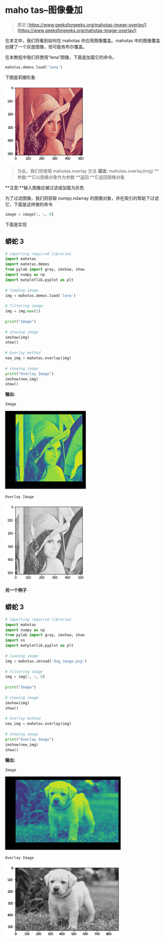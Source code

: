# maho tas–图像叠加

> 原文:[https://www.geeksforgeeks.org/mahotas-image-overlay/](https://www.geeksforgeeks.org/mahotas-image-overlay/)

在本文中，我们将看到如何在 mahotas 中应用图像覆盖。mahotas 中的图像覆盖创建了一个灰度图像，但可能有布尔覆盖。

在本教程中我们将使用“lena”图像，下面是加载它的命令。

```py
mahotas.demos.load('lena')
```

下图是莉娜形象

![](img/c6cf4d1584ad896c98148d7fd44b7f25.png)

> 为此，我们将使用 mahotas.overlay 方法
> **语法:** mahotas.overlay(img)
> **参数:**它以图像对象作为参数
> **返回:**它返回图像对象

**注意:**输入图像应被过滤或加载为灰色

为了过滤图像，我们将获取 numpy.ndarray 的图像对象，并在索引的帮助下过滤它，下面是这样做的命令

```py
image = image[:, :, 0]
```

下面是实现

## 蟒蛇 3

```py
# importing required libraries
import mahotas
import mahotas.demos
from pylab import gray, imshow, show
import numpy as np
import matplotlib.pyplot as plt

# loading image
img = mahotas.demos.load('lena')

# filtering image
img = img.max(2)

print("Image")

# showing image
imshow(img)
show()

# Overlay method
new_img = mahotas.overlay(img)

# showing image
print("Overlay Image")
imshow(new_img)
show()
```

**输出:**

```py
Image
```

![](img/7e2a2e3e4e2c7d3717764f78ddb13263.png)

```py
Overlay Image
```

![](img/07bea9ade2112946c0cc4705f3792243.png)

**另一个例子**

## 蟒蛇 3

```py
# importing required libraries
import mahotas
import numpy as np
from pylab import gray, imshow, show
import os
import matplotlib.pyplot as plt

# loading image
img = mahotas.imread('dog_image.png')

# filtering image
img = img[:, :, 0]

print("Image")

# showing image
imshow(img)
show()

# Overlay method
new_img = mahotas.overlay(img)

# showing image
print("Overlay Image")
imshow(new_img)
show()
```

**输出:**

```py
Image
```

![](img/69c070b367f54d4895c9b3e679a941a7.png)

```py
Overlay Image
```

![](img/d965727ccafc9fe5cac4f9ceb9875e7c.png)